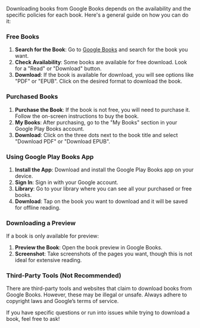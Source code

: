 Downloading books from Google Books depends on the availability and the specific policies for each book. Here's a general guide on how you can do it:

### Free Books
1. **Search for the Book**: Go to [Google Books](https://books.google.com) and search for the book you want.
2. **Check Availability**: Some books are available for free download. Look for a "Read" or "Download" button.
3. **Download**: If the book is available for download, you will see options like "PDF" or "EPUB". Click on the desired format to download the book.

### Purchased Books
1. **Purchase the Book**: If the book is not free, you will need to purchase it. Follow the on-screen instructions to buy the book.
2. **My Books**: After purchasing, go to the "My Books" section in your Google Play Books account.
3. **Download**: Click on the three dots next to the book title and select "Download PDF" or "Download EPUB".

### Using Google Play Books App
1. **Install the App**: Download and install the Google Play Books app on your device.
2. **Sign In**: Sign in with your Google account.
3. **Library**: Go to your library where you can see all your purchased or free books.
4. **Download**: Tap on the book you want to download and it will be saved for offline reading.

### Downloading a Preview
If a book is only available for preview:
1. **Preview the Book**: Open the book preview in Google Books.
2. **Screenshot**: Take screenshots of the pages you want, though this is not ideal for extensive reading.

### Third-Party Tools (Not Recommended)
There are third-party tools and websites that claim to download books from Google Books. However, these may be illegal or unsafe. Always adhere to copyright laws and Google’s terms of service.

If you have specific questions or run into issues while trying to download a book, feel free to ask!
